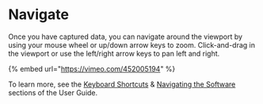 # Navigate

Once you have captured data, you can navigate around the viewport by using your mouse wheel or up/down arrow keys to zoom. Click-and-drag in the viewport or use the left/right arrow keys to pan left and right.

{% embed url="https://vimeo.com/452005194" %}

To learn more, see the [Keyboard Shortcuts](https://support.saleae.com/user-guide/using-logic/keyboard-shortcuts) & [Navigating the Software](https://saleae.gitbook.io/docs/user-guide/using-logic/navigating-the-software) sections of the User Guide.

